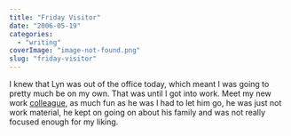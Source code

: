 ```yaml
---
title: "Friday Visitor"
date: "2006-05-19"
categories: 
  - "writing"
coverImage: "image-not-found.png"
slug: "friday-visitor"
---
```


I knew that Lyn was out of the office today, which meant I was going to pretty much be on my own. That was until I got into work. Meet my new work [colleague](http://static.flickr.com/51/149325370_d413e807f9.jpg), as much fun as he was I had to let him go, he was just not work material, he kept on going on about his family and was not really focused enough for my liking.

